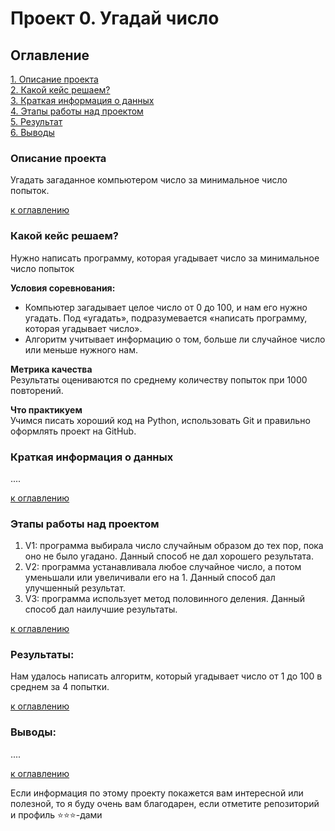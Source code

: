 # Проект 0. Угадай число

## Оглавление  
[1. Описание проекта](.README.md#Описание-проекта)  
[2. Какой кейс решаем?](.README.md#Какой-кейс-решаем)  
[3. Краткая информация о данных](.README.md#Краткая-информация-о-данных)  
[4. Этапы работы над проектом](.README.md#Этапы-работы-над-проектом)  
[5. Результат](.README.md#Результат)    
[6. Выводы](.README.md#Выводы) 

### Описание проекта    
Угадать загаданное компьютером число за минимальное число попыток.

[к оглавлению](.README.md#Оглавление)


### Какой кейс решаем?    
Нужно написать программу, которая угадывает число за минимальное число попыток

**Условия соревнования:**  
- Компьютер загадывает целое число от 0 до 100, и нам его нужно угадать. Под «угадать», подразумевается «написать программу, которая угадывает число».
- Алгоритм учитывает информацию о том, больше ли случайное число или меньше нужного нам.

**Метрика качества**     
Результаты оцениваются по среднему количеству попыток при 1000 повторений.

**Что практикуем**     
Учимся писать хороший код на Python, использовать Git и правильно оформлять проект на GitHub.


### Краткая информация о данных
....
  
[к оглавлению](.README.md#Оглавление)


### Этапы работы над проектом  
1. V1: программа выбирала число случайным образом до тех пор, пока оно не было угадано. Данный способ не дал хорошего результата.
2. V2: программа устанавливала любое случайное число, а потом уменьшали или увеличивали его на 1. Данный способ дал улучшенный результат.
3. V3: программа использует метод половинного деления. Данный способ дал наилучшие результаты.

[к оглавлению](.README.md#Оглавление)


### Результаты:  
Нам удалось написать алгоритм, который угадывает число от 1 до 100 в среднем за 4 попытки.

[к оглавлению](.README.md#Оглавление)


### Выводы:  
....

[к оглавлению](.README.md#Оглавление)


Если информация по этому проекту покажется вам интересной или полезной, то я буду очень вам благодарен, если отметите репозиторий и профиль ⭐️⭐️⭐️-дами